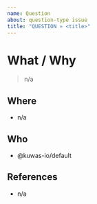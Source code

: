 ```yaml
---
name: Question
about: question-type issue
title: "QUESTION » <title>"
---
```

<!--
# #####
# TERRAFORM LIFECYCLE MANAGED
# All changes will be overwritten
#####
-->
# What / Why #
> n/a

## Where ##
* n/a

## Who ##
* @kuwas-io/default

## References ##
* n/a
